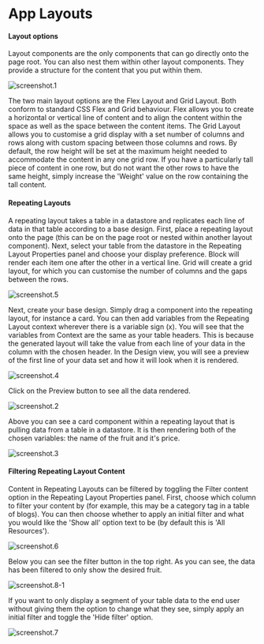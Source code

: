 
# App Layouts




#### Layout options


Layout components are the only components that can go directly onto the page root. You can also nest them within other layout components. They provide a structure for the content that you put within them.

![screenshot.1](https://docs.toca.io/hs-fs/hubfs/book%20of%20toca%20images/book%20of%20toca%20updated%20images%20(13.10.21)/Apps/layouts/screenshot.1.jpg?width=508&name=screenshot.1.jpg) 

The two main layout options are the Flex Layout and Grid Layout. Both conform to standard CSS Flex and Grid behaviour. Flex allows you to create a horizontal or vertical line of content and to align the content within the space as well as the space between the content items. The Grid Layout allows you to customise a grid display with a set number of columns and rows along with custom spacing between those columns and rows. By default, the row height will be set at the maximum height needed to accommodate the content in any one grid row. If you have a particularly tall piece of content in one row, but do not want the other rows to have the same height, simply increase the 'Weight' value on the row containing the tall content.
 

#### Repeating Layouts


A repeating layout takes a table in a datastore and replicates each line of data in that table according to a base design.
First, place a repeating layout onto the page (this can be on the page root or nested within another layout component). Next, select your table from the datastore in the Repeating Layout Properties panel and choose your display preference. Block will render each item one after the other in a vertical line. Grid will create a grid layout, for which you can customise the number of columns and the gaps between the rows.

![screenshot.5](https://docs.toca.io/hs-fs/hubfs/book%20of%20toca%20images/book%20of%20toca%20updated%20images%20(13.10.21)/Apps/layouts/screenshot.5.jpg?width=545&name=screenshot.5.jpg) 

Next, create your base design. Simply drag a component into the repeating layout, for instance a card. You can then add variables from the Repeating Layout context wherever there is a variable sign (x). You will see that the variables from Context are the same as your table headers. This is because the generated layout will take the value from each line of your data in the column with the chosen header. In the Design view, you will see a preview of the first line of your data set and how it will look when it is rendered.

![screenshot.4](https://docs.toca.io/hs-fs/hubfs/book%20of%20toca%20images/book%20of%20toca%20updated%20images%20(13.10.21)/Apps/layouts/screenshot.4.jpg?width=602&name=screenshot.4.jpg) 

Click on the Preview button to see all the data rendered. 

![screenshot.2](https://docs.toca.io/hs-fs/hubfs/book%20of%20toca%20images/book%20of%20toca%20updated%20images%20(13.10.21)/Apps/layouts/screenshot.2.jpg?width=602&name=screenshot.2.jpg) 

Above you can see a card component within a repeating layout that is pulling data from a table in a datastore. It is then rendering both of the chosen variables: the name of the fruit and it's price.

![screenshot.3](https://docs.toca.io/hs-fs/hubfs/book%20of%20toca%20images/book%20of%20toca%20updated%20images%20(13.10.21)/Apps/layouts/screenshot.3.jpg?width=341&name=screenshot.3.jpg) 

 

#### Filtering Repeating Layout Content

Content in Repeating Layouts can be filtered by toggling the Filter content option in the Repeating Layout Properties panel. First, choose which column to filter your content by (for example, this may be a category tag in a table of blogs). You can then choose whether to apply an initial filter and what you would like the 'Show all' option text to be (by default this is 'All Resources').

![screenshot.6](https://docs.toca.io/hs-fs/hubfs/book%20of%20toca%20images/book%20of%20toca%20updated%20images%20(13.10.21)/Apps/layouts/screenshot.6.jpg?width=282&name=screenshot.6.jpg) 

Below you can see the filter button in the top right. As you can see, the data has been filtered to only show the desired fruit.

![screenshot.8-1](https://docs.toca.io/hs-fs/hubfs/book%20of%20toca%20images/book%20of%20toca%20updated%20images%20(13.10.21)/Apps/layouts/screenshot.8-1.jpg?width=688&name=screenshot.8-1.jpg) 

If you want to only display a segment of your table data to the end user without giving them the option to change what they see, simply apply an initial filter and toggle the 'Hide filter' option.

![screenshot.7](https://docs.toca.io/hs-fs/hubfs/book%20of%20toca%20images/book%20of%20toca%20updated%20images%20(13.10.21)/Apps/layouts/screenshot.7.jpg?width=290&name=screenshot.7.jpg) 

 

